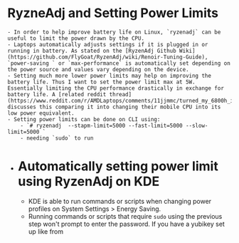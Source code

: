 # RyzneAdj and Setting Power Limits
	- In order to help improve battery life on Linux, `ryzenadj` can be useful to limit the power drawn by the CPU.
	- Laptops automatically adjusts settings if it is plugged in or running in battery. As stated on the [RyzenAdj Github Wiki](https://github.com/FlyGoat/RyzenAdj/wiki/Renoir-Tuning-Guide), `power-saving ` or `max-performance` is automatically set depending on the power source and values vary depending on the device.
	- Setting much more lower power limits may help on improving the battery life. Thus I want to set the power limit max at 5W. Essentially limiting the CPU performance drastically in exchange for battery life. A [related reddit thread](https://www.reddit.com/r/AMDLaptops/comments/11jjmmc/turned_my_6800h_into_a_6800u_using_ryzenadj/) discusses this comparing it into changing their mobile CPU into its low power equivalent.
	- Setting power limits can be done on CLI using:
		- `# ryzenadj  --stapm-limit=5000 --fast-limit=5000 --slow-limit=5000 `
		- needing `sudo` to run
- # Automatically setting power limit using RyzenAdj on KDE
	- KDE is able to run commands or scripts when changing power profiles on System Settings > Energy Saving.
	- Running commands or scripts that require `sudo` using the previous step won't prompt to enter the password. If you have a yubikey set up like from